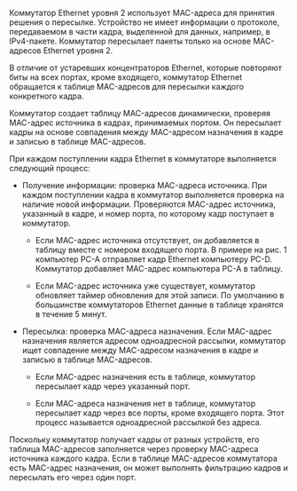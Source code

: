Коммутатор Ethernet уровня 2 использует MAC-адреса для принятия решения о пересылке. Устройство не имеет информации о протоколе, передаваемом в части кадра, выделенной для данных, например, в IPv4-пакете. Коммутатор пересылает пакеты только на основе MAC-адресов Ethernet уровня 2.

В отличие от устаревших концентраторов Ethernet, которые повторяют биты на всех портах, кроме входящего, коммутатор Ethernet обращается к таблице MAC-адресов для пересылки каждого конкретного кадра.

Коммутатор создает таблицу MAC-адресов динамически, проверяя MAC-адрес источника в кадрах, принимаемых портом. Он пересылает кадры на основе совпадения между MAC-адресом назначения в кадре и записью в таблице MAC-адресов.

При каждом поступлении кадра Ethernet в коммутаторе выполняется следующий процесс:

- Получение информации: проверка MAC-адреса источника. При каждом поступлении кадра в коммутатор выполняется проверка на наличие новой информации. Проверяются MAC-адрес источника, указанный в кадре, и номер порта, по которому кадр поступает в коммутатор.

	- Если MAC-адрес источника отсутствует, он добавляется в таблицу вместе с номером входящего порта. В примере на рис. 1 компьютер PC-A отправляет кадр Ethernet компьютеру PC-D. Коммутатор добавляет MAC-адрес компьютера PC-A в таблицу.
	
	- Если MAC-адрес источника уже существует, коммутатор обновляет таймер обновления для этой записи. По умолчанию в большинстве коммутаторов Ethernet данные в таблице хранятся в течение 5 минут.

- Пересылка: проверка MAC-адреса назначения. Если MAC-адрес назначения является адресом одноадресной рассылки, коммутатор ищет совпадение между MAC-адресом назначения в кадре и записью в таблице MAC-адресов.

	- Если MAC-адрес назначения есть в таблице, коммутатор пересылает кадр через указанный порт.
	
	- Если MAC-адреса назначения нет в таблице, коммутатор пересылает кадр через все порты, кроме входящего порта. Этот процесс называется одноадресной рассылкой без адреса.

Поскольку коммутатор получает кадры от разных устройств, его таблица MAC-адресов заполняется через проверку MAC-адреса источника каждого кадра. Если в таблице MAC-адресов коммутатора есть MAC-адрес назначения, он может выполнять фильтрацию кадров и пересылать его через один порт.